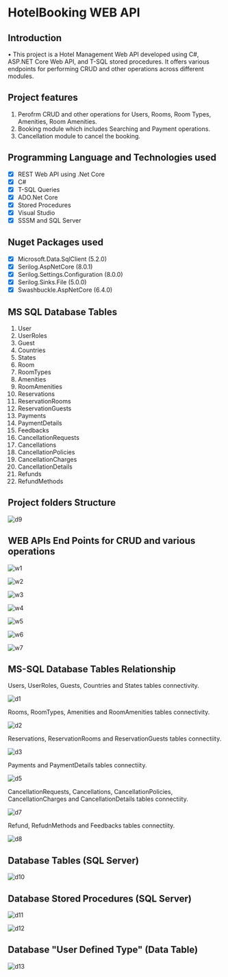 # HotelBooking WEB API

## Introduction

•	This project is a Hotel Management Web API developed using C#, ASP.NET Core Web API, and T-SQL stored procedures. It offers various endpoints for performing CRUD and other operations across different modules.

## Project features
 
 1. Perofrm CRUD and other operations for Users, Rooms, Room Types, Amenities, Room Amenities.
 2. Booking module which includes Searching and Payment operations.
 3. Cancellation module to cancel the booking.

## Programming Language and Technologies used
 
 - [x] REST Web API using .Net Core
 - [x] C#
 - [x] T-SQL Queries
 - [x] ADO.Net Core
 - [x] Stored Procedures
 - [x] Visual Studio
 - [x] SSSM and SQL Server

## Nuget Packages used
 
 - [x] Microsoft.Data.SqlClient (5.2.0)
 - [x] Serilog.AspNetCore (8.0.1)
 - [x] Serilog.Settings.Configuration (8.0.0)
 - [x] Serilog.Sinks.File (5.0.0)
 - [x] Swashbuckle.AspNetCore (6.4.0)

## MS SQL Database Tables

1. User
2. UserRoles
3. Guest
4. Countries
5. States
6. Room
7. RoomTypes
8. Amenities
9. RoomAmenities
10. Reservations
11. ReservationRooms
12. ReservationGuests
13. Payments
14. PaymentDetails
15. Feedbacks
16. CancellationRequests
17. Cancellations
18. CancellationPolicies
19. CancellationCharges
20. CancellationDetails
21. Refunds
22. RefundMethods

## Project folders Structure

![d9](https://github.com/KARNASINH/HotelBookingAPI/assets/75551627/329836a6-f629-404c-bead-8d6a0f36a756)

## WEB APIs End Points for CRUD and various operations

![w1](https://github.com/KARNASINH/HotelBookingAPI/assets/75551627/c247acf2-b6b0-49e4-8a5d-a5539f7b641b)


![w2](https://github.com/KARNASINH/HotelBookingAPI/assets/75551627/09b0f412-9ef0-46d8-84ec-89737bbcf9ac)


![w3](https://github.com/KARNASINH/HotelBookingAPI/assets/75551627/7584332f-7d39-4e9c-8a7c-e4f95c4ed968)


![w4](https://github.com/KARNASINH/HotelBookingAPI/assets/75551627/6aeaec56-c165-433f-9b6f-4e3205cf8817)


![w5](https://github.com/KARNASINH/HotelBookingAPI/assets/75551627/0e820983-58b2-4928-b6ff-9595bbfd57bb)


![w6](https://github.com/KARNASINH/HotelBookingAPI/assets/75551627/35185972-c83f-4990-8b15-2c6935e6ea8c)


![w7](https://github.com/KARNASINH/HotelBookingAPI/assets/75551627/82a72ad0-8e30-48fb-8c73-9bc171f97f8b)


## MS-SQL Database Tables Relationship

Users, UserRoles, Guests, Countries and States tables connectivity.

![d1](https://github.com/KARNASINH/HotelBookingAPI/assets/75551627/7f3beca9-6825-4112-9e66-46d464e4d151)


Rooms, RoomTypes, Amenities and RoomAmenities tables connectivity.

![d2](https://github.com/KARNASINH/HotelBookingAPI/assets/75551627/0a4e24a5-b346-4f24-b1c9-72dc6a806025)


Reservations, ReservationRooms and ReservationGuests tables connectiity.

![d3](https://github.com/KARNASINH/HotelBookingAPI/assets/75551627/e7b44fb0-60fa-424e-93a9-d83cb13e2623)


Payments and PaymentDetails tables connectiity.

![d5](https://github.com/KARNASINH/HotelBookingAPI/assets/75551627/80ff2b24-707e-443f-b89b-eaef7a91f822)


CancellationRequests, Cancellations, CancellationPolicies, CancellationCharges and CancellationDetails tables connectiity.

![d7](https://github.com/KARNASINH/HotelBookingAPI/assets/75551627/a3e8d63a-bafb-460f-be15-b429e2b09488)


Refund, RefudnMethods and Feedbacks tables connectiity.
 
![d8](https://github.com/KARNASINH/HotelBookingAPI/assets/75551627/c7fff849-835e-40e1-b7ac-cb874f769de6)


## Database Tables (SQL Server)

![d10](https://github.com/KARNASINH/HotelBookingAPI/assets/75551627/6c59ceb7-e470-474d-af0c-40c6e982e388)


## Database Stored Procedures (SQL Server)

![d11](https://github.com/KARNASINH/HotelBookingAPI/assets/75551627/95adfca9-5c66-4f3f-82b4-65419d511284)

![d12](https://github.com/KARNASINH/HotelBookingAPI/assets/75551627/af7d3127-5acb-4e8a-86e2-63238a8b0c3d)


## Database "User Defined Type" (Data Table)

![d13](https://github.com/KARNASINH/HotelBookingAPI/assets/75551627/2bf13b90-19c3-433b-a111-8fa33d5d2f25)


